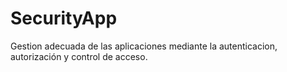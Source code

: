 # SecurityApp
Gestion adecuada de las aplicaciones mediante la autenticacion, autorización y control de acceso.
